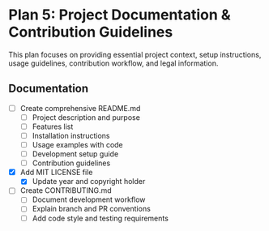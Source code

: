 # Plan 5: Project Documentation & Contribution Guidelines

This plan focuses on providing essential project context, setup instructions, usage guidelines, contribution workflow, and legal information.

## Documentation

- [ ] Create comprehensive README.md
  - [ ] Project description and purpose
  - [ ] Features list
  - [ ] Installation instructions
  - [ ] Usage examples with code
  - [ ] Development setup guide
  - [ ] Contribution guidelines
- [x] Add MIT LICENSE file
  - [x] Update year and copyright holder
- [ ] Create CONTRIBUTING.md
  - [ ] Document development workflow
  - [ ] Explain branch and PR conventions
  - [ ] Add code style and testing requirements
